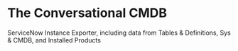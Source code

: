 # The Conversational CMDB
ServiceNow Instance Exporter, including data from Tables &amp; Definitions, Sys &amp; CMDB, and Installed Products
